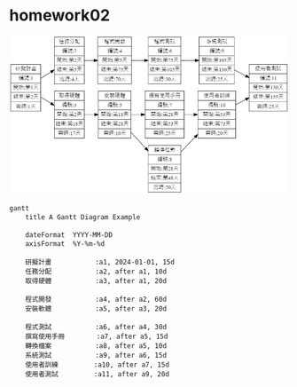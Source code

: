 # homework02
![petg](https://github.com/noob0123/homework02/blob/main/graph1.png)

```mermaid
gantt
    title A Gantt Diagram Example

    dateFormat  YYYY-MM-DD
    axisFormat  %Y-%m-%d

    研擬計畫           :a1, 2024-01-01, 15d
    任務分配           :a2, after a1, 10d
    取得硬體           :a3, after a1, 20d

    程式開發           :a4, after a2, 60d
    安裝軟體           :a5, after a3, 20d

    程式測試           :a6, after a4, 30d
    撰寫使用手冊        :a7, after a5, 15d
    轉換檔案           :a8, after a5, 10d
    系統測試           :a9, after a6, 15d
    使用者訓練         :a10, after a7, 15d
    使用者測試         :a11, after a9, 20d
```
